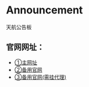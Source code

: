 # Announcement
天航公告板

## 官网网址：
- [①主网址](https://tianhang.shop/ "①主网址")
- [②备用官网](https://天航.shop/ "②备用官网")
- [③备用官网(需挂代理)](https://tianhang.pro/ "③备用官网(需挂代理)")
